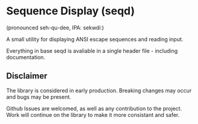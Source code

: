 # Sequence Display (seqd)
(pronounced seh-qu-dee, IPA: sekwdiː)

A small utility for displaying ANSI escape sequences and reading input. 

Everything in base seqd is avaliable in a single header file - including documentation.

## Disclaimer
The library is considered in early production. Breaking changes may occur and bugs may be present.

Github Issues are welcomed, as well as any contribution to the project. Work will continue on the library to make it more consistant and safer.
